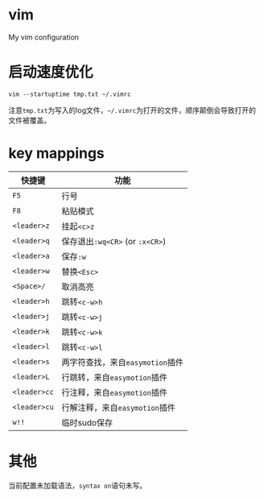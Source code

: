# vim
My vim configuration
# 启动速度优化  
```vim
vim --startuptime tmp.txt ~/.vimrc  
```  
注意`tmp.txt`为写入的log文件，`~/.vimrc`为打开的文件，顺序颠倒会导致打开的文件被覆盖。  
# key mappings   

| 快捷键   | 功能 
| ---------| ------------- |
| `F5`       | 行号  |
| `F8`       | 粘贴模式|  
|`<leader>z` | 挂起`<c>z`| 
|`<leader>q` | 保存退出`:wq<CR>` (or `:x<CR>`)| 
|`<leader>a` | 保存`:w`|
|`<leader>w` | 替换`<Esc>`|
|`<Space>/`  | 取消高亮|
|`<leader>h` | 跳转`<c-w>h`| 
|`<leader>j` | 跳转`<c-w>j`|
|`<leader>k` | 跳转`<c-w>k`|
|`<leader>l` | 跳转`<c-w>l`|
|`<leader>s` | 两字符查找，来自`easymotion`插件|
|`<leader>L` | 行跳转，来自`easymotion`插件|
|`<leader>cc`| 行注释，来自`easymotion`插件|
|`<leader>cu`| 行解注释，来自`easymotion`插件|
|`w!!`       | 临时sudo保存|

# 其他
当前配置未加载语法，`syntax on`语句未写。